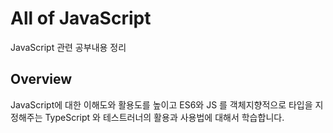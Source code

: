 # All of JavaScript

JavaScript 관련 공부내용 정리  

## Overview
JavaScript에 대한 이해도와 활용도를 높이고 ES6와 JS 를 객체지향적으로 타입을 지정해주는 TypeScript 와 테스트러너의 활용과 사용법에 대해서 학습합니다.
